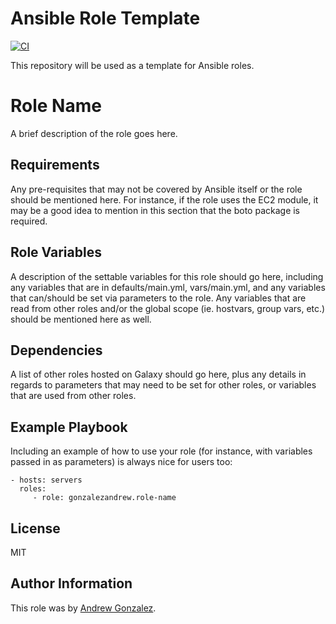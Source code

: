 # Ansible Role Template
[![CI](https://github.com/geerlingguy/ansible-role-template/workflows/CI/badge.svg?event=push)](https://github.com/geerlingguy/ansible-role-template/actions?query=workflow%3ACI)

This repository will be used as a template for Ansible roles.

Role Name
=========

A brief description of the role goes here.

Requirements
------------

Any pre-requisites that may not be covered by Ansible itself or the role should be mentioned here. For instance, if the role uses the EC2 module, it may be a good idea to mention in this section that the boto package is required.

Role Variables
--------------

A description of the settable variables for this role should go here, including any variables that are in defaults/main.yml, vars/main.yml, and any variables that can/should be set via parameters to the role. Any variables that are read from other roles and/or the global scope (ie. hostvars, group vars, etc.) should be mentioned here as well.

Dependencies
------------

A list of other roles hosted on Galaxy should go here, plus any details in regards to parameters that may need to be set for other roles, or variables that are used from other roles.

Example Playbook
----------------

Including an example of how to use your role (for instance, with variables passed in as parameters) is always nice for users too:

    - hosts: servers
      roles:
         - role: gonzalezandrew.role-name

License
-------

MIT

Author Information
------------------

This role was by [Andrew Gonzalez](https://gonzalezandrew.com).
